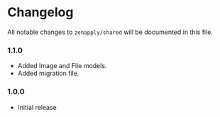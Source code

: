 # Changelog

All notable changes to `zenapply/shared` will be documented in this file.

### 1.1.0
- Added Image and File models.
- Added migration file.

### 1.0.0
- Initial release
